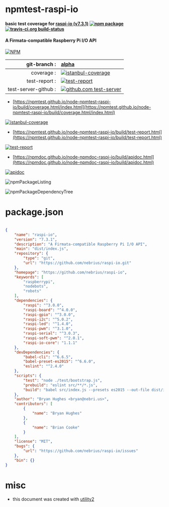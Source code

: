 # npmtest-raspi-io

#### basic test coverage for  [raspi-io (v7.3.1)](https://github.com/nebrius/raspi-io)  [![npm package](https://img.shields.io/npm/v/npmtest-raspi-io.svg?style=flat-square)](https://www.npmjs.org/package/npmtest-raspi-io) [![travis-ci.org build-status](https://api.travis-ci.org/npmtest/node-npmtest-raspi-io.svg)](https://travis-ci.org/npmtest/node-npmtest-raspi-io)

#### A Firmata-compatible Raspberry Pi I/O API

[![NPM](https://nodei.co/npm/raspi-io.png?downloads=true&downloadRank=true&stars=true)](https://www.npmjs.com/package/raspi-io)

| git-branch : | [alpha](https://github.com/npmtest/node-npmtest-raspi-io/tree/alpha)|
|--:|:--|
| coverage : | [![istanbul-coverage](https://npmtest.github.io/node-npmtest-raspi-io/build/coverage.badge.svg)](https://npmtest.github.io/node-npmtest-raspi-io/build/coverage.html/index.html)|
| test-report : | [![test-report](https://npmtest.github.io/node-npmtest-raspi-io/build/test-report.badge.svg)](https://npmtest.github.io/node-npmtest-raspi-io/build/test-report.html)|
| test-server-github : | [![github.com test-server](https://npmtest.github.io/node-npmtest-raspi-io/GitHub-Mark-32px.png)](https://npmtest.github.io/node-npmtest-raspi-io/build/app/index.html) | | build-artifacts : | [![build-artifacts](https://npmtest.github.io/node-npmtest-raspi-io/glyphicons_144_folder_open.png)](https://github.com/npmtest/node-npmtest-raspi-io/tree/gh-pages/build)|

- [https://npmtest.github.io/node-npmtest-raspi-io/build/coverage.html/index.html](https://npmtest.github.io/node-npmtest-raspi-io/build/coverage.html/index.html)

[![istanbul-coverage](https://npmtest.github.io/node-npmtest-raspi-io/build/screenCapture.buildCi.browser.%252Ftmp%252Fbuild%252Fcoverage.lib.html.png)](https://npmtest.github.io/node-npmtest-raspi-io/build/coverage.html/index.html)

- [https://npmtest.github.io/node-npmtest-raspi-io/build/test-report.html](https://npmtest.github.io/node-npmtest-raspi-io/build/test-report.html)

[![test-report](https://npmtest.github.io/node-npmtest-raspi-io/build/screenCapture.buildCi.browser.%252Ftmp%252Fbuild%252Ftest-report.html.png)](https://npmtest.github.io/node-npmtest-raspi-io/build/test-report.html)

- [https://npmdoc.github.io/node-npmdoc-raspi-io/build/apidoc.html](https://npmdoc.github.io/node-npmdoc-raspi-io/build/apidoc.html)

[![apidoc](https://npmdoc.github.io/node-npmdoc-raspi-io/build/screenCapture.buildCi.browser.%252Ftmp%252Fbuild%252Fapidoc.html.png)](https://npmdoc.github.io/node-npmdoc-raspi-io/build/apidoc.html)

![npmPackageListing](https://npmtest.github.io/node-npmtest-raspi-io/build/screenCapture.npmPackageListing.svg)

![npmPackageDependencyTree](https://npmtest.github.io/node-npmtest-raspi-io/build/screenCapture.npmPackageDependencyTree.svg)



# package.json

```json

{
    "name": "raspi-io",
    "version": "7.3.1",
    "description": "A Firmata-compatible Raspberry Pi I/O API",
    "main": "dist/index.js",
    "repository": {
        "type": "git",
        "url": "https://github.com/nebrius/raspi-io.git"
    },
    "homepage": "https://github.com/nebrius/raspi-io",
    "keywords": [
        "raspberrypi",
        "nodebots",
        "robots"
    ],
    "dependencies": {
        "raspi": "^3.0.0",
        "raspi-board": "^4.0.0",
        "raspi-gpio": "^3.0.0",
        "raspi-i2c": "^5.0.2",
        "raspi-led": "^1.4.0",
        "raspi-pwm": "^3.1.0",
        "raspi-serial": "^3.0.3",
        "raspi-soft-pwm": "^2.0.1",
        "raspi-io-core": "1.1.1"
    },
    "devDependencies": {
        "babel-cli": "^6.6.5",
        "babel-preset-es2015": "^6.6.0",
        "eslint": "^2.4.0"
    },
    "scripts": {
        "test": "node ./test/bootstrap.js",
        "prebuild": "eslint src/**/*.js",
        "build": "babel src/index.js --presets es2015 --out-file dist/index.js --source-maps"
    },
    "author": "Bryan Hughes <bryan@nebri.us>",
    "contributors": [
        {
            "name": "Bryan Hughes"
        },
        {
            "name": "Brian Cooke"
        }
    ],
    "license": "MIT",
    "bugs": {
        "url": "https://github.com/nebrius/raspi-io/issues"
    },
    "bin": {}
}
```



# misc
- this document was created with [utility2](https://github.com/kaizhu256/node-utility2)
